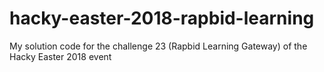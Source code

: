 # hacky-easter-2018-rapbid-learning
My solution code for the challenge 23 (Rapbid Learning Gateway) of the Hacky Easter 2018 event

